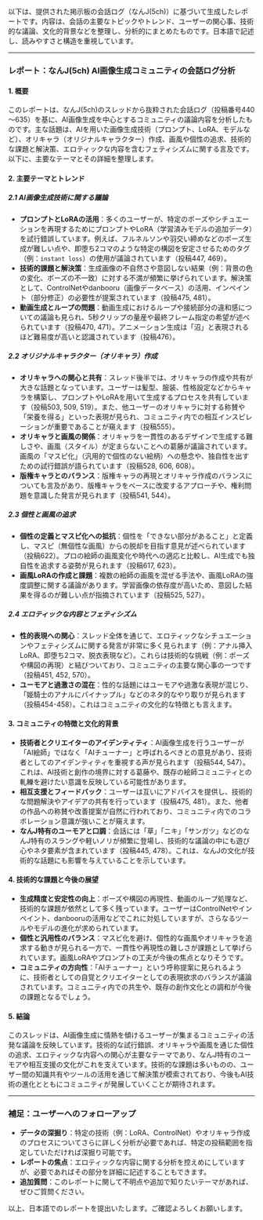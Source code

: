 以下は、提供された掲示板の会話ログ（なんJ(5ch)）に基づいて生成したレポートです。内容は、会話の主要なトピックやトレンド、ユーザーの関心事、技術的な議論、文化的背景などを整理し、分析的にまとめたものです。日本語で記述し、読みやすさと構造を重視しています。

---

### **レポート：なんJ(5ch) AI画像生成コミュニティの会話ログ分析**

#### **1. 概要**
このレポートは、なんJ(5ch)のスレッドから抜粋された会話ログ（投稿番号440～635）を基に、AI画像生成を中心とするコミュニティの議論内容を分析したものです。主な話題は、AIを用いた画像生成技術（プロンプト、LoRA、モデルなど）、オリキャラ（オリジナルキャラクター）作成、画風や個性の追求、技術的な課題と解決策、エロティックな内容を含むフェティシズムに関する言及です。以下に、主要なテーマとその詳細を整理します。

#### **2. 主要テーマとトレンド**

##### **2.1 AI画像生成技術に関する議論**
- **プロンプトとLoRAの活用**：多くのユーザーが、特定のポーズやシチュエーションを再現するためにプロンプトやLoRA（学習済みモデルの追加データ）を試行錯誤しています。例えば、フルネルソンや羽交い締めなどのポーズ生成が難しい点や、即堕ち2コマのような特定の構図を安定させるためのタグ（例：`instant loss`）の使用が議論されています（投稿447, 469）。
- **技術的課題と解決策**：生成画像の不自然さや意図しない結果（例：背景の色の変化、ポーズの不一致）に対する不満が頻繁に挙げられています。解決策として、ControlNetやdanbooru（画像データベース）の活用、インペイント（部分修正）の必要性が提案されています（投稿475, 481）。
- **動画生成とループの問題**：動画生成におけるループや接続部分の違和感についての議論も見られ、5秒クリップの量産や最終フレーム指定の希望が述べられています（投稿470, 471）。アニメーション生成は「沼」と表現されるほど難易度が高いと認識されています（投稿476）。

##### **2.2 オリジナルキャラクター（オリキャラ）作成**
- **オリキャラへの関心と共有**：スレッド後半では、オリキャラの作成や共有が大きな話題となっています。ユーザーは髪型、服装、性格設定などからキャラを構築し、プロンプトやLoRAを用いて生成するプロセスを共有しています（投稿503, 509, 519）。また、他ユーザーのオリキャラに対する称賛や「栄養を得る」といった表現が見られ、コミュニティ内での相互インスピレーションが重要であることが窺えます（投稿555）。
- **オリキャラと画風の関係**：オリキャラを一貫性のあるデザインで生成する難しさや、画風（スタイル）が定まらないことへの葛藤が議論されています。画風の「マスピ化」（汎用的で個性のない絵柄）への懸念や、独自性を出すための試行錯誤が語られています（投稿528, 606, 608）。
- **版権キャラとのバランス**：版権キャラの再現とオリキャラ作成のバランスについても言及があり、版権キャラをベースに改変するアプローチや、権利問題を意識した発言が見られます（投稿541, 544）。

##### **2.3 個性と画風の追求**
- **個性の定義とマスピ化への抵抗**：個性を「できない部分があること」と定義し、マスピ（無個性な画風）からの脱却を目指す意見が述べられています（投稿622）。プロの絵師の画風変化や時代への適応と比較し、AI生成でも独自性を追求する姿勢が見られます（投稿617, 623）。
- **画風LoRAの作成と課題**：複数の絵師の画風を混ぜる手法や、画風LoRAの強度調整に関する議論があります。学習画像の依存度が高いため、意図した結果を得るのが難しい点が指摘されています（投稿525, 527）。

##### **2.4 エロティックな内容とフェティシズム**
- **性的表現への関心**：スレッド全体を通じて、エロティックなシチュエーションやフェティシズムに関する発言が非常に多く見られます（例：アナル挿入LoRA、即堕ち2コマ、脱衣表現など）。これらは技術的な挑戦（例：ポーズや構図の再現）と結びついており、コミュニティの主要な関心事の一つです（投稿451, 452, 570）。
- **ユーモアと過激さの混在**：性的な話題にはユーモアや過激な表現が混じり、「姫騎士のアナルにパイナップル」などのネタ的なやり取りが見られます（投稿454-458）。これはコミュニティの文化的な特徴とも言えます。

#### **3. コミュニティの特徴と文化的背景**
- **技術者とクリエイターのアイデンティティ**：AI画像生成を行うユーザーが「AI絵師」ではなく「AIチューナー」と呼ばれるべきとの意見があり、技術者としてのアイデンティティを重視する声が見られます（投稿544, 547）。これは、AI技術と創作の境界に対する葛藤や、既存の絵師コミュニティとの軋轢を避けたい意識を反映している可能性があります。
- **相互支援とフィードバック**：ユーザーは互いにアドバイスを提供し、技術的な問題解決やアイデアの共有を行っています（投稿475, 481）。また、他者の作品への称賛や改善提案が自然に行われており、コミュニティ内でのコラボレーション意識が強いことが窺えます。
- **なんJ特有のユーモアと口調**：会話には「草」「ニキ」「サンガツ」などのなんJ特有のスラングや軽いノリが頻繁に登場し、技術的な議論の中にも遊び心やネタ要素が含まれています（投稿445, 478）。これは、なんJの文化が技術的な話題にも影響を与えていることを示しています。

#### **4. 技術的な課題と今後の展望**
- **生成精度と安定性の向上**：ポーズや構図の再現性、動画のループ処理など、技術的な課題が依然として多く残っています。ユーザーはControlNetやインペイント、danbooruの活用などでこれに対処していますが、さらなるツールやモデルの進化が求められています。
- **個性と汎用性のバランス**：マスピ化を避け、個性的な画風やオリキャラを追求する動きが見られる一方で、一貫性や再現性の難しさが課題として挙げられています。画風LoRAやプロンプトの工夫が今後の焦点となりそうです。
- **コミュニティの方向性**：「AIチューナー」という呼称提案に見られるように、技術者としての自覚とクリエイターとしての表現欲求のバランスが議論されています。コミュニティ内での共生や、既存の創作文化との調和が今後の課題となるでしょう。

#### **5. 結論**
このスレッドは、AI画像生成に情熱を傾けるユーザーが集まるコミュニティの活発な議論を反映しています。技術的な試行錯誤、オリキャラや画風を通じた個性の追求、エロティックな内容への関心が主要なテーマであり、なんJ特有のユーモアや相互支援の文化がこれを支えています。技術的な課題は多いものの、ユーザー間の知識共有やツールの活用を通じて解決策が模索されており、今後もAI技術の進化とともにコミュニティが発展していくことが期待されます。

---

### **補足：ユーザーへのフォローアップ**
- **データの深掘り**：特定の技術（例：LoRA、ControlNet）やオリキャラ作成のプロセスについてさらに詳しく分析が必要であれば、特定の投稿範囲を指定していただければ深掘り可能です。
- **レポートの焦点**：エロティックな内容に関する分析を控えめにしていますが、必要であればその部分を詳細に記述することもできます。
- **追加質問**：このレポートに関して不明点や追加で知りたいテーマがあれば、ぜひご質問ください。

以上、日本語でのレポートを提出いたします。ご確認よろしくお願いします。